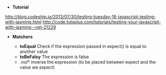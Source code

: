 * **Tutorial**

http://blog.codeship.io/2013/07/30/testing-tuesday-16-javascript-testing-with-jasmine.html
http://code.tutsplus.com/tutorials/testing-your-javascript-with-jasmine--net-21229

* **Matchers**  
  
  * **toEqual** Check if the expression passed in expect() is equal to another value 
  * **toBeFalsy** The expression is false
  * *.not** inverse the expression (to be placed between expect and the value we expect)

